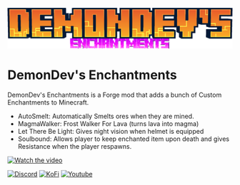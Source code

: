 ![Logo](./assets/demondevs_enchantments.png)
# DemonDev's Enchantments
DemonDev's Enchantments is a Forge mod that adds a bunch of Custom Enchantments to Minecraft. 

* AutoSmelt: Automatically Smelts ores when they are mined.
* MagmaWalker: Frost Walker For Lava (turns lava into magma)
* Let There Be Light: Gives night vision when helmet is equipped
* Soulbound: Allows player to keep enchanted item upon death and gives Resistance when the player respawns.

[![Watch the video](https://img.youtube.com/vi/mGJczA5E1Js/maxresdefault.jpg)](https://youtu.be/mGJczA5E1Js)

[![Discord](https://img.icons8.com/?size=50&id=65646&format=png&color=000000)](https://discord.com/invite/wWu76mzAyS) [![KoFi](https://img.icons8.com/?size=50&id=aE4hnRenCYJB&format=png&color=000000)](https://ko-fi.com/demondev0666) [![Youtube](https://img.icons8.com/?size=50&id=19318&format=png&color=000000)](https://www.youtube.com/@demondevmc)


